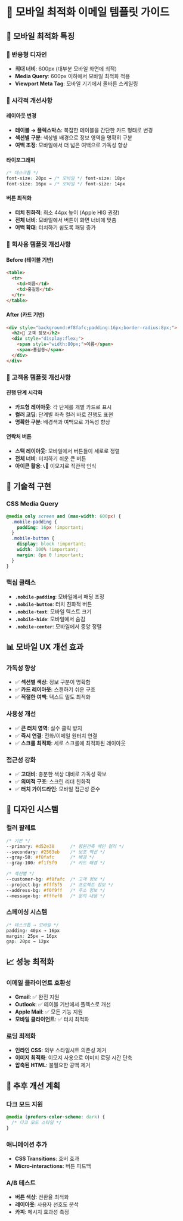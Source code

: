 # 📱 모바일 최적화 이메일 템플릿 가이드

## 🎯 모바일 최적화 특징

### 📐 반응형 디자인

- **최대 너비**: 600px (대부분 모바일 화면에 최적)
- **Media Query**: 600px 이하에서 모바일 최적화 적용
- **Viewport Meta Tag**: 모바일 기기에서 올바른 스케일링

### 🎨 시각적 개선사항

#### 레이아웃 변경

- **테이블 → 플렉스박스**: 복잡한 테이블을 간단한 카드 형태로 변경
- **섹션별 구분**: 색상별 배경으로 정보 영역을 명확히 구분
- **여백 조정**: 모바일에서 더 넓은 여백으로 가독성 향상

#### 타이포그래피

```css
/* 데스크톱 */
font-size: 20px → /* 모바일 */ font-size: 18px
font-size: 16px → /* 모바일 */ font-size: 14px
```

#### 버튼 최적화

- **터치 친화적**: 최소 44px 높이 (Apple HIG 권장)
- **전체 너비**: 모바일에서 버튼이 화면 너비에 맞춤
- **여백 확대**: 터치하기 쉽도록 패딩 증가

### 📧 회사용 템플릿 개선사항

#### Before (테이블 기반)

```html
<table>
  <tr>
    <td>이름</td>
    <td>홍길동</td>
  </tr>
</table>
```

#### After (카드 기반)

```html
<div style="background:#f8fafc;padding:16px;border-radius:8px;">
  <h2>👤 고객 정보</h2>
  <div style="display:flex;">
    <span style="width:80px;">이름</span>
    <span>홍길동</span>
  </div>
</div>
```

### 📱 고객용 템플릿 개선사항

#### 진행 단계 시각화

- **카드형 레이아웃**: 각 단계를 개별 카드로 표시
- **컬러 코딩**: 단계별 좌측 컬러 바로 진행도 표현
- **명확한 구분**: 배경색과 여백으로 가독성 향상

#### 연락처 버튼

- **스택 레이아웃**: 모바일에서 버튼들이 세로로 정렬
- **전체 너비**: 터치하기 쉬운 큰 버튼
- **아이콘 활용**: 📞📧 이모지로 직관적 인식

## 🔧 기술적 구현

### CSS Media Query

```css
@media only screen and (max-width: 600px) {
  .mobile-padding {
    padding: 16px !important;
  }
  .mobile-button {
    display: block !important;
    width: 100% !important;
    margin: 8px 0 !important;
  }
}
```

### 핵심 클래스

- **`.mobile-padding`**: 모바일에서 패딩 조정
- **`.mobile-button`**: 터치 친화적 버튼
- **`.mobile-text`**: 모바일 텍스트 크기
- **`.mobile-hide`**: 모바일에서 숨김
- **`.mobile-center`**: 모바일에서 중앙 정렬

## 📊 모바일 UX 개선 효과

### 가독성 향상

- ✅ **섹션별 색상**: 정보 구분이 명확함
- ✅ **카드 레이아웃**: 스캔하기 쉬운 구조
- ✅ **적절한 여백**: 텍스트 밀도 최적화

### 사용성 개선

- ✅ **큰 터치 영역**: 실수 클릭 방지
- ✅ **즉시 연결**: 전화/이메일 원터치 연결
- ✅ **스크롤 최적화**: 세로 스크롤에 최적화된 레이아웃

### 접근성 강화

- ✅ **고대비**: 충분한 색상 대비로 가독성 확보
- ✅ **의미적 구조**: 스크린 리더 친화적
- ✅ **터치 가이드라인**: 모바일 접근성 준수

## 🎨 디자인 시스템

### 컬러 팔레트

```css
/* 기본 */
--primary: #d52e38      /* 평원건축 메인 컬러 */
--secondary: #2563eb    /* 보조 액션 */
--gray-50: #f8fafc      /* 배경 */
--gray-100: #f1f5f9     /* 카드 배경 */

/* 섹션별 */
--customer-bg: #f8fafc  /* 고객 정보 */
--project-bg: #fff5f5   /* 프로젝트 정보 */
--address-bg: #f0f9ff   /* 주소 정보 */
--message-bg: #fffef0   /* 문의 내용 */
```

### 스페이싱 시스템

```css
/* 데스크톱 → 모바일 */
padding: 40px → 16px
margin: 25px → 16px
gap: 20px → 12px
```

## 📈 성능 최적화

### 이메일 클라이언트 호환성

- **Gmail**: ✅ 완전 지원
- **Outlook**: ✅ 테이블 기반에서 플렉스로 개선
- **Apple Mail**: ✅ 모든 기능 지원
- **모바일 클라이언트**: ✅ 터치 최적화

### 로딩 최적화

- **인라인 CSS**: 외부 스타일시트 의존성 제거
- **이미지 최적화**: 이모지 사용으로 이미지 로딩 시간 단축
- **압축된 HTML**: 불필요한 공백 제거

## 🚀 추후 개선 계획

### 다크 모드 지원

```css
@media (prefers-color-scheme: dark) {
  /* 다크 모드 스타일 */
}
```

### 애니메이션 추가

- **CSS Transitions**: 호버 효과
- **Micro-interactions**: 버튼 피드백

### A/B 테스트

- **버튼 색상**: 전환율 최적화
- **레이아웃**: 사용자 선호도 분석
- **카피**: 메시지 효과성 측정
